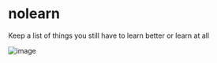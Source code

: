# nolearn
Keep a list of things you still have to learn better or learn at all

![image](https://user-images.githubusercontent.com/37049593/227294287-c1ac7999-49fc-4d4f-9d96-8cf1791f6109.png)
